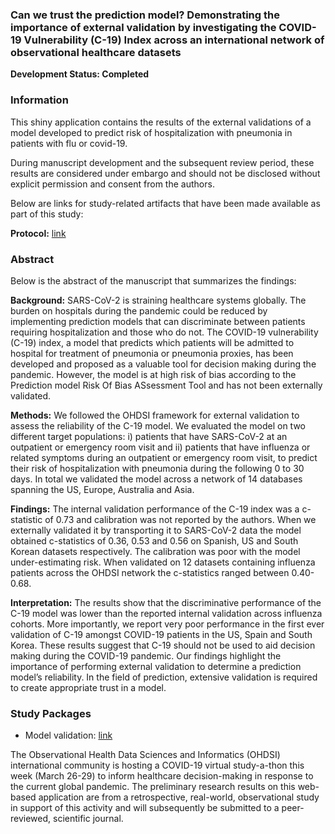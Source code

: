 ### Can we trust the prediction model? Demonstrating the importance of external validation by investigating the COVID-19 Vulnerability (C-19) Index across an international network of observational healthcare datasets

**Development Status: Completed**

### Information

This shiny application contains the results of the external validations of a model developed to predict risk of hospitalization with pneumonia in patients with flu or covid-19.

During manuscript development and the subsequent review period, these results are considered under embargo and should not be disclosed without explicit permission and consent from the authors.

Below are links for study-related artifacts that have been made available as part of this study:

**Protocol:** [link](https://github.com/ohdsi-studies/Covid19PredictionStudies/blob/master/CovidVulnerabilityIndex/docs/PLP_protocol_cvi_20200416.docx)

### Abstract 

Below is the abstract of the manuscript that summarizes the findings:

**Background:**  SARS-CoV-2 is straining healthcare systems globally. The burden on hospitals during the pandemic could be reduced by implementing prediction models that can discriminate between patients requiring hospitalization and those who do not. The COVID-19 vulnerability (C-19) index, a model that predicts which patients will be admitted to hospital for treatment of pneumonia or pneumonia proxies, has been developed and proposed as a valuable tool for decision making during the pandemic. However, the model is at high risk of bias according to the Prediction model Risk Of Bias ASsessment Tool and has not been externally validated.

**Methods:** We followed the OHDSI framework for external validation to assess the reliability of the C-19 model.  We evaluated the model on two different target populations: i) patients that have SARS-CoV-2 at an outpatient or emergency room visit and ii) patients that have influenza or related symptoms during an outpatient or emergency room visit, to predict their risk of hospitalization with pneumonia during the following 0 to 30 days. In total we validated the model across a network of 14 databases spanning the US, Europe, Australia and Asia.   

**Findings:** The internal validation performance of the C-19 index was a c-statistic of 0.73 and calibration was not reported by the authors.  When we externally validated it by transporting it to SARS-CoV-2 data the model obtained c-statistics of 0.36, 0.53 and 0.56 on Spanish, US and South Korean datasets respectively. The calibration was poor with the model under-estimating risk. When validated on 12 datasets containing influenza patients across the OHDSI network the c-statistics ranged between 0.40-0.68. 

**Interpretation:** The results show that the discriminative performance of the C-19 model was lower than the reported internal validation across influenza cohorts. More importantly, we report very poor performance in the first ever validation of C-19 amongst COVID-19 patients in the US, Spain and South Korea. These results suggest that C-19 should not be used to aid decision making during the COVID-19 pandemic. Our findings highlight the importance of performing external validation to determine a prediction model’s reliability. In the field of prediction, extensive validation is required to create appropriate trust in a model.      

### Study Packages

- Model validation: [link](https://github.com/ohdsi-studies/Covid19PredictionStudies/tree/master/CovidVulnerabilityIndex)

The Observational Health Data Sciences and Informatics (OHDSI) international community is hosting a COVID-19 virtual study-a-thon this week (March 26-29) to inform healthcare decision-making in response to the current global pandemic. The preliminary research results on this web-based application are from a retrospective, real-world, observational study in support of this activity and will subsequently be submitted to a peer-reviewed, scientific journal.